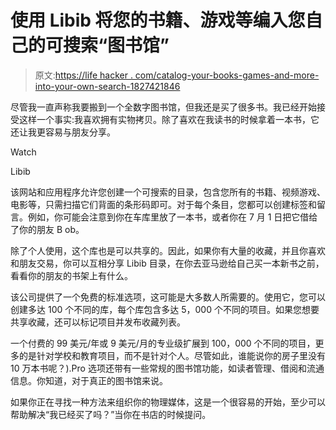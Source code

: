 # 使用 Libib 将您的书籍、游戏等编入您自己的可搜索“图书馆”

> 原文:[https://life hacker . com/catalog-your-books-games-and-more-into-your-own-search-1827421846](https://lifehacker.com/catalog-your-books-games-and-more-into-your-own-search-1827421846)

尽管我一直声称我要搬到一个全数字图书馆，但我还是买了很多书。我已经开始接受这样一个事实:我喜欢拥有实物拷贝。除了喜欢在我读书的时候拿着一本书，它还让我更容易与朋友分享。

Watch

Libib

该网站和应用程序允许您创建一个可搜索的目录，包含您所有的书籍、视频游戏、电影等，只需扫描它们背面的条形码即可。对于每个条目，您都可以创建标签和留言。例如，你可能会注意到你在车库里放了一本书，或者你在 7 月 1 日把它借给了你的朋友 B ob。

除了个人使用，这个库也是可以共享的。因此，如果你有大量的收藏，并且你喜欢和朋友交易，你可以互相分享 Libib 目录，在你去亚马逊给自己买一本新书之前，看看你的朋友的书架上有什么。

该公司提供了一个免费的标准选项，这可能是大多数人所需要的。使用它，您可以创建多达 100 个不同的库，每个库包含多达 5，000 个不同的项目。如果您想要共享收藏，还可以标记项目并发布收藏列表。

一个付费的 99 美元/年或 9 美元/月的专业级扩展到 100，000 个不同的项目，更多的是针对学校和教育项目，而不是针对个人。尽管如此，谁能说你的房子里没有 10 万本书呢？).Pro 选项还带有一些常规的图书馆功能，如读者管理、借阅和流通信息。你知道，对于真正的图书馆来说。

如果你正在寻找一种方法来组织你的物理媒体，这是一个很容易的开始，至少可以帮助解决“我已经买了吗？”当你在书店的时候提问。
